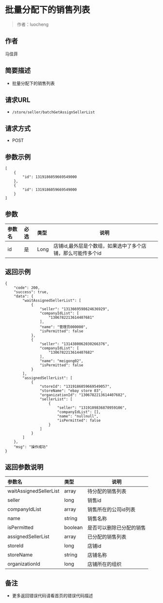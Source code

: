 # 批量分配下的销售列表

> 作者：luocheng

## 作者
马佳菲
    
## 简要描述

- 批量分配下的销售列表

## 请求URL
- ` /store/seller/batchGetAssignSellerList `
  
## 请求方式
- POST 

## 参数示例
``` 
[
    {
        "id": 1319186059669549000
    },
    {
        "id": 1319186059669549000
    }
]
```
## 参数

|参数名|必选|类型|说明|
|:----    |:---|:----- |-----   |
|id |是  |Long |店铺id,最外层是个数组，如果选中了多个店铺，那么可能传多个id   |

## 返回示例 

``` 
{
    "code": 200,
    "success": true,
    "data": {
        "waitAssignedSellerList": [
            {
                "seller": "1313669598624636929",
                "companyIdList": [
                    "1306782213614407681"
                ],
                "name": "管理员000000",
                "isPermitted": false
            },
            {
                "seller": "1314380062030266376",
                "companyIdList": [
                    "1306782213614407682"
                ],
                "name": "meigong02",
                "isPermitted": false
            }
        ],
        "assignedSellerList": [
            {
                "storeId": "1319186059669549057",
                "storeName": "ebay store 03",
                "organizationId": "1306782213614407682",
                "sellerList": [
                    {
                        "seller": "1319109836870959106",
                        "companyIdList": [],
                        "name": "nullnull",
                        "isPermitted": false
                    }
                ]
            }
        ]
    },
    "msg": "操作成功"
}
```

## 返回参数说明 

|参数名|类型|说明|
|:-----  |:-----|-----                           |
|waitAssignedSellerList |array   |待分配的销售列表  |
|seller |long   |销售id  |
|companyIdList |array   |销售所在的公司id列表  |
|name |string   |销售名称  |
|isPermitted |boolean   |是否可以删除已分配的销售  |
|assignedSellerList |array   |已分配的销售列表  |
|storeId |long   |店铺id  |
|storeName |string   |店铺名称  |
|organizationId |long   |店铺所在的组织  |

## 备注 

- 更多返回错误代码请看首页的错误代码描述